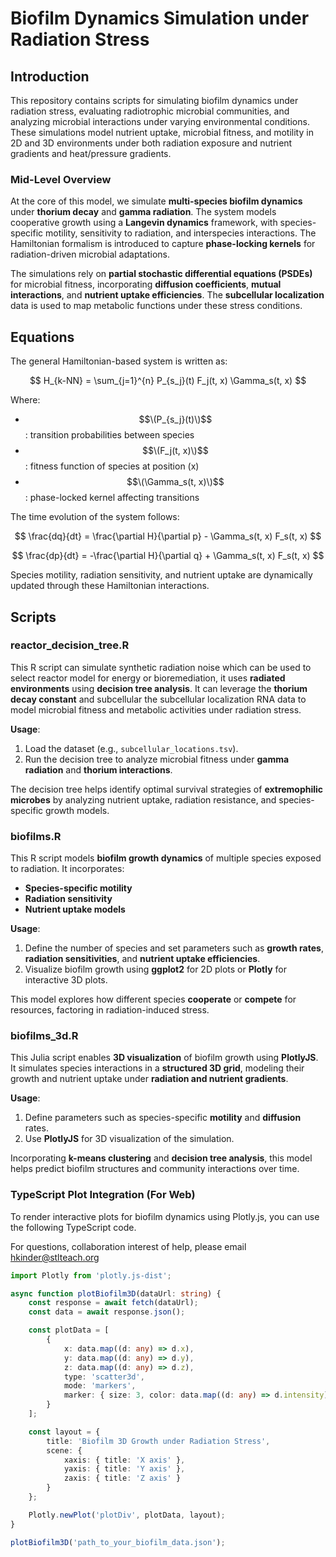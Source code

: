 # Biofilm Dynamics Simulation under Radiation Stress

## Introduction

This repository contains scripts for simulating biofilm dynamics under radiation stress, evaluating radiotrophic microbial communities, and analyzing microbial interactions under varying environmental conditions. These simulations model nutrient uptake, microbial fitness, and motility in 2D and 3D environments under both radiation exposure and nutrient gradients and heat/pressure gradients.

### Mid-Level Overview

At the core of this model, we simulate **multi-species biofilm dynamics** under **thorium decay** and **gamma radiation**. The system models cooperative growth using a **Langevin dynamics** framework, with species-specific motility, sensitivity to radiation, and interspecies interactions. The Hamiltonian formalism is introduced to capture **phase-locking kernels** for radiation-driven microbial adaptations.

The simulations rely on **partial stochastic differential equations (PSDEs)** for microbial fitness, incorporating **diffusion coefficients**, **mutual interactions**, and **nutrient uptake efficiencies**. The **subcellular localization** data is used to map metabolic functions under these stress conditions.

## Equations

The general Hamiltonian-based system is written as:

$$
H_{k-NN} = \sum_{j=1}^{n} P_{s_j}(t) F_j(t, x) \Gamma_s(t, x)
$$

Where:
- $$\(P_{s_j}(t)\)$$ : transition probabilities between species
- $$\(F_j(t, x)\)$$ : fitness function of species at position \(x\)
- $$\(\Gamma_s(t, x)\)$$: phase-locked kernel affecting transitions

The time evolution of the system follows:

$$
\frac{dq}{dt} = \frac{\partial H}{\partial p} - \Gamma_s(t, x) F_s(t, x)
$$

$$
\frac{dp}{dt} = -\frac{\partial H}{\partial q} + \Gamma_s(t, x) F_s(t, x)
$$

Species motility, radiation sensitivity, and nutrient uptake are dynamically updated through these Hamiltonian interactions.

## Scripts

### reactor_decision_tree.R

This R script can simulate synthetic radiation noise which can be used to select reactor model for energy or bioremediation, it uses **radiated environments** using **decision tree analysis**. It can leverage the **thorium decay constant** and subcellular the subcellular localization RNA data to model microbial fitness and metabolic activities under radiation stress.

**Usage**:
1. Load the dataset (e.g., `subcellular_locations.tsv`).
2. Run the decision tree to analyze microbial fitness under **gamma radiation** and **thorium interactions**.

The decision tree helps identify optimal survival strategies of **extremophilic microbes** by analyzing nutrient uptake, radiation resistance, and species-specific growth models.

### biofilms.R

This R script models **biofilm growth dynamics** of multiple species exposed to radiation. It incorporates:
- **Species-specific motility**
- **Radiation sensitivity**
- **Nutrient uptake models**

**Usage**:
1. Define the number of species and set parameters such as **growth rates**, **radiation sensitivities**, and **nutrient uptake efficiencies**.
2. Visualize biofilm growth using **ggplot2** for 2D plots or **Plotly** for interactive 3D plots.

This model explores how different species **cooperate** or **compete** for resources, factoring in radiation-induced stress.

### biofilms_3d.R

This Julia script enables **3D visualization** of biofilm growth using **PlotlyJS**. It simulates species interactions in a **structured 3D grid**, modeling their growth and nutrient uptake under **radiation and nutrient gradients**.

**Usage**:
1. Define parameters such as species-specific **motility** and **diffusion** rates.
2. Use **PlotlyJS** for 3D visualization of the simulation.

Incorporating **k-means clustering** and **decision tree analysis**, this model helps predict biofilm structures and community interactions over time.

### TypeScript Plot Integration (For Web)

To render interactive plots for biofilm dynamics using Plotly.js, you can use the following TypeScript code.

For questions, collaboration interest of help, please email hkinder@stlteach.org

```typescript
import Plotly from 'plotly.js-dist';

async function plotBiofilm3D(dataUrl: string) {
    const response = await fetch(dataUrl);
    const data = await response.json();

    const plotData = [
        {
            x: data.map((d: any) => d.x),
            y: data.map((d: any) => d.y),
            z: data.map((d: any) => d.z),
            type: 'scatter3d',
            mode: 'markers',
            marker: { size: 3, color: data.map((d: any) => d.intensity) }
        }
    ];

    const layout = {
        title: 'Biofilm 3D Growth under Radiation Stress',
        scene: {
            xaxis: { title: 'X axis' },
            yaxis: { title: 'Y axis' },
            zaxis: { title: 'Z axis' }
        }
    };

    Plotly.newPlot('plotDiv', plotData, layout);
}

plotBiofilm3D('path_to_your_biofilm_data.json');
